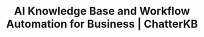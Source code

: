 ---
layout: marketing-home

# SEO and metadata
title: "AI Knowledge Base and Workflow Automation for Business | ChatterKB"
description: "ChatterKB's AI for business and AI for enterprise transform your organization's knowledge into automated workflows, reports, and solutions without the manual lift."

# Page content
hero:
  title: "Your Business Intelligence. Automated."
  split_title:
    main: "Your Business Intelligence."
    highlight: "Automated."
  description: "ChatterKB's AI knowledge base transforms organizational insights into workflow automation, reports, and solutions without the manual lift."
  image: "/assets/images/marketing/hero-image.webp"
  primary_button:
    text: "Try It Free"
    url: "https://app.chatterkb.com/auth/signup"
  secondary_button:
    text: "Book 15-Min Call"
    url: "https://calendar.google.com/calendar/u/0/appointments/schedules/AcZssZ0oYQ10osj27ugUfwOrSoV893uJ-kWPhIKNBhII5bTlwc3j6HdkEunH29TciGeOttFjfxqEn92O"

problems:
  section_title: "What's Slowing Your Business Down"
  items:
    - title: "Brilliant Work, Buried and Forgotten"
      description: "Your team creates valuable insights every day - but they're scattered across multiple tools and nobody can find them when it matters. An AI knowledge base solves this by centralizing intelligence that grows with your business."
    - title: "Reporting That Bleeds Profit"
      description: "Every hour spent rebuilding decks and updates is an hour stolen from strategy. You're paying smart people to copy and paste - and your bottom line feels it."
    - title: "Your Growth Is Breaking Your Team"
      description: "The more your business expands, the more your team drowns in repeatable tasks. Without workflow automation powered by AI for enterprise, quality drops, delivery slows, and top performers burn out."

solution:
  title: "From Knowledge to Action in One Move"
  description: "ChatterKB combines AI for business with workflow automation powered by everything your organization already knows."
  image: "/assets/images/marketing/workflow-diagram.webp"
  steps:
    - title: "Capture Knowledge"
      description: "Connect your tools and ChatterKB's AI knowledge base automatically collects insights from meetings, documents, and communications."
      image: "/assets/images/marketing/workflow-step1.webp"
      badges:
        - "Slack"
        - "Google Drive"
        - "Notion" 
        - "YouTube"
        - "Zapier"
        - "And more..."
    - title: "Process & Organize"
      description: "Our enterprise AI structures information into actionable formats, categorizing insights and identifying patterns."
      image: "/assets/images/marketing/workflow-step2.webp"
      badges:
        - "Categorize"
        - "Summarize"
        - "Connect"
    - title: "Generate Results"
      description: "Transform business intelligence into automated workflows, reports, and campaigns with a single click."
      image: "/assets/images/marketing/workflow-step3.webp"
      badges:
        - "Reports"
        - "Workflows"
        - "Zapier MCP"

features:
  tagline: "DISCOVER • AUTOMATE • SCALE"
  title: "Work Smarter, Not Harder"
  items:
    - icon: "bi-pin-angle-fill"
      title: "Pin Insights, Instantly Create Reports"
      description: "Mark key moments during chats and turn them into business-ready reports with no formatting needed. AI for business that actually saves time."
      image: "/assets/images/marketing/feature-pin.png"
    - icon: "bi-file-earmark-text"
      title: "Get the Gold Without Reading the Docs"
      description: "Drop in a 50-page strategy PDF and get key messages, audience insights, and action items in seconds. AI knowledge base that eliminates guesswork."
      image: "/assets/images/marketing/feature-docs.webp"
    - icon: "bi-kanban"
      title: "Build Processes That Run Themselves"
      description: "Turn your organization's best practices into workflow automation that guides your team step by step - without management overhead."
      image: "/assets/images/marketing/feature-sop.png"
      url: "/features/workflows"
    - icon: "bi-people"
      title: "Keep the Intelligence, Even When People Leave"
      description: "Capture your team's expertise in your AI knowledge base and make it usable forever. When someone leaves, their knowledge stays - and your systems keep improving."
      image: "/assets/images/marketing/feature-team.webp"
      url: "/features/knowledge-base"

enterprise:
  title: "AI for Enterprise: Security Without the Enterprise Headaches"
  description: "Deploy our AI for enterprise on your infrastructure with complete data sovereignty, regulatory compliance, and zero-trust security architecture."

branded_content:
  title: "Turn Your Business Into a Thought Leader"
  description: "Create branded, public knowledge bases that showcase your expertise while attracting premium clients. Position your organization as the go-to authority in your space with enterprise AI solutions."
  image: "/assets/images/marketing/custom-branding.webp"
  features:
    - title: "Business Branding"
      description: "Add your logo, colors, and custom CSS for complete brand control"
    - title: "Client Attraction"
      description: "Showcase expertise through valuable, accessible knowledge"
    - title: "Thought Leadership"
      description: "Position your business as the expert authority in your field"
    - title: "Client Self-Service"
      description: "Reduce support load with intelligent, branded resource centers powered by AI for business"

roi:
  title: "The ROI of Getting This Right"
  benefits:
    - icon: "bi-clock"
      title: "Save Time"
      description: "10+ hours per week per knowledge worker - reclaimed from reporting, searching, and re-explaining the same things."
    - icon: "bi-graph-up-arrow"
      title: "Grow Smarter"
      description: "Faster onboarding, repeatable results, and cleaner handoffs. Your workflow automation systems grow with your organization."
    - icon: "bi-robot"
      title: "Automate the Grind"
      description: "Transform repetitive tasks into automated workflows. Free up your best people to actually think and lead."

cta:
  title: "Let's Build Your Business Intelligence Engine"
  description: "See how ChatterKB's AI knowledge base and workflow automation can elevate your team and transform your operations."
  image: "/assets/images/marketing/product-screenshot.png"
  primary_button:
    text: "Try It Free"
    url: "https://app.chatterkb.com/auth/signup"
  secondary_button:
    text: "Book 15-Min Call"
    url: "https://calendar.google.com/calendar/u/0/appointments/schedules/AcZssZ0oYQ10osj27ugUfwOrSoV893uJ-kWPhIKNBhII5bTlwc3j6HdkEunH29TciGeOttFjfxqEn92O"

_trusted:
  text: "Trusted by fast-moving agencies that actually ship work"
  logos:
    - name: "Agency 1"
      image: "/assets/images/marketing/agency1-logo.webp"
    - name: "Agency 2"
      image: "/assets/images/marketing/agency2-logo.webp"
    - name: "Agency 3"
      image: "/assets/images/marketing/agency3-logo.webp"
    - name: "Agency 4"
      image: "/assets/images/marketing/agency4-logo.webp"
    - name: "Agency 5"
      image: "/assets/images/marketing/agency5-logo.webp"
--- 